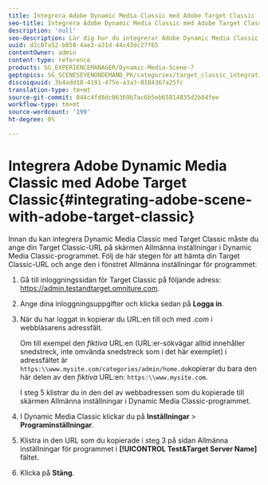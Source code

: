 ```yaml
---
title: Integrera Adobe Dynamic Media Classic med Adobe Target Classic
seo-title: Integrera Adobe Dynamic Media Classic med Adobe Target Classic
description: 'null'
seo-description: Lär dig hur du integrerar Adobe Dynamic Media Classic med Adobe Target Classic.
uuid: d1c07a52-b058-4ae3-a31d-44c43dc27f65
contentOwner: admin
content-type: reference
products: SG_EXPERIENCEMANAGER/Dynamic-Media-Scene-7
geptopics: SG_SCENESEVENONDEMAND_PK/categories/target_classic_integration
discoiquuid: 3b4add18-4191-475e-a3a3-0184367a25fc
translation-type: tm+mt
source-git-commit: 044c4fd8dc06369b7ac6b5eb65014835d2b84fee
workflow-type: tm+mt
source-wordcount: '199'
ht-degree: 0%

---
```



# Integrera Adobe Dynamic Media Classic med Adobe Target Classic{#integrating-adobe-scene-with-adobe-target-classic}

Innan du kan integrera Dynamic Media Classic med Target Classic måste du ange din Target Classic-URL på skärmen Allmänna inställningar i Dynamic Media Classic-programmet. Följ de här stegen för att hämta din Target Classic-URL och ange den i fönstret Allmänna inställningar för programmet:

1. Gå till inloggningssidan för Target Classic på följande adress: https://admin.testandtarget.omniture.com.
1. Ange dina inloggningsuppgifter och klicka sedan på **Logga in**.
1. När du har loggat in kopierar du URL:en till och med *.com* i webbläsarens adressfält.

   Om till exempel den *fiktiva* URL:en (URL:er-sökvägar alltid innehåller snedstreck, inte omvända snedstreck som i det här exemplet) i adressfältet är `https:\\www.mysite.com/categories/admin/home.do`kopierar du bara den här delen av den *fiktiva* URL:en: `https:\\www.mysite.com`.

   I steg 5 klistrar du in den del av webbadressen som du kopierade till skärmen Allmänna inställningar i Dynamic Media Classic-programmet.

1. I Dynamic Media Classic klickar du på **Inställningar** > **Programinställningar**.
1. Klistra in den URL som du kopierade i steg 3 på sidan Allmänna inställningar för programmet i **[!UICONTROL Test&Target Server Name]** fältet.
1. Klicka på **Stäng**.

